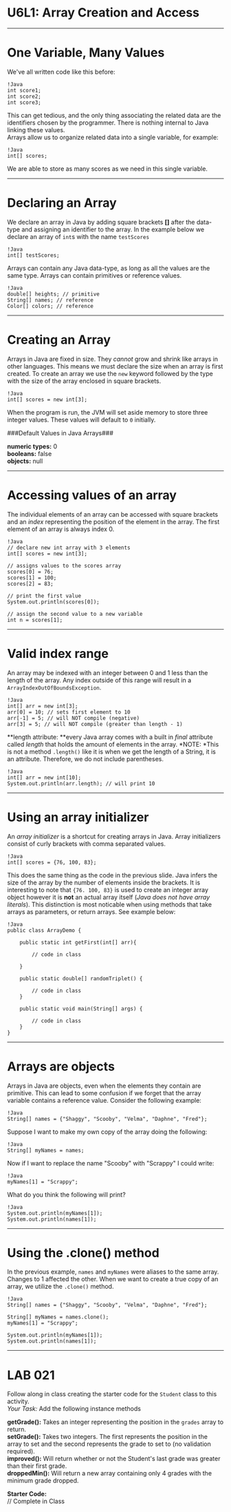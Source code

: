 # U6L1: Array Creation and Access
---
# One Variable, Many Values

We've all written code like this before:

	!Java
	int score1;
	int score2;
	int score3;
	
This can get tedious, and the only thing associating the related data are the identifiers chosen by the programmer. There is nothing internal to Java linking these values.   	
Arrays allow us to organize related data into a single variable, for example:

	!Java
	int[] scores;

We are able to store as many scores as we need in this single variable.

---
# Declaring an Array

We declare an array in Java by adding square brackets **[]** after the data-type and assigning an identifier to the array. In the example below we declare an array of `int`s with the name `testScores`

	!Java
	int[] testScores;

Arrays can contain any Java data-type, as long as all the values are the same type. Arrays can contain primitives or reference values. 

	!Java
	double[] heights; // primitive
	String[] names; // reference
	Color[] colors; // reference

---
# Creating an Array

Arrays in Java are fixed in size. They *cannot* grow and shrink like arrays in other languages. This means we must declare the size when an array is first created. To create an array we use the `new` keyword followed by the type with the size of the array enclosed in square brackets.

	!Java
	int[] scores = new int[3];

When the program is run, the JVM will set aside memory to store three integer values. These values will default to `0` initially. 

###Default Values in Java Arrays###
  
**numeric types:** 0    
**booleans:** false  
**objects:** null  

---
# Accessing values of an array

The individual elements of an array can be accessed with square brackets and an *index* representing the position of the element in the array. The first element of an array is always index 0.

	!Java
	// declare new int array with 3 elements
	int[] scores = new int[3];
	
	// assigns values to the scores array
	scores[0] = 76;
	scores[1] = 100;
	scores[2] = 83;
	
	// print the first value
	System.out.println(scores[0]);
	
	// assign the second value to a new variable
	int n = scores[1];

---
# Valid index range

An array may be indexed with an integer between 0 and 1 less than the length of the array. Any index outside of this range will result in a `ArrayIndexOutOfBoundsException`.

	!Java
	int[] arr = new int[3];
	arr[0] = 10; // sets first element to 10
	arr[-1] = 5; // will NOT compile (negative)
	arr[3] = 5; // will NOT compile (greater than length - 1)
	
**length attribute: **every Java array comes with a built in *final* attribute called *length* that holds the amount of elements in the array. *NOTE: *This is not a method `.length()` like it is when we get the length of a String, it is an attribute. Therefore, we do not include parentheses.

	!Java
	int[] arr = new int[10];
	System.out.println(arr.length); // will print 10
	
---
# Using an array initializer

An *array initializer* is a shortcut for creating arrays in Java. Array initializers consist of curly brackets with comma separated values.

	!Java
	int[] scores = {76, 100, 83};
	
This does the same thing as the code in the previous slide. Java infers the size of the array by the number of elements inside the brackets. It is interesting to note that `{76. 100, 83}` is used to create an integer array object however it is **not** an actual array itself (*Java does not have array literals*). This distinction is most noticable when using methods that take arrays as parameters, or return arrays. See example below:

	!Java
	public class ArrayDemo {

		public static int getFirst(int[] arr){
		
			// code in class
		
		}
		
		public static double[] randomTriplet() {
		
			// code in class
		}
	
		public static void main(String[] args) {
		
			// code in class
		}
	}
	
---
# Arrays are objects

Arrays in Java are objects, even when the elements they contain are primitive. This can lead to some confusion if we forget that the array variable contains a reference value. Consider the following example:

	!Java
	String[] names = {"Shaggy", "Scooby", "Velma", "Daphne", "Fred"};

Suppose I want to make my own copy of the array doing the following:

	!Java
	String[] myNames = names;

Now if I want to replace the name "Scooby" with "Scrappy" I could write:

	!Java
	myNames[1] = "Scrappy";

What do you think the following will print?

	!Java
	System.out.println(myNames[1]);
	System.out.println(names[1]);

---
# Using the .clone() method

In the previous example, `names` and `myNames` were aliases to the same array. Changes to 1 affected the other. When we want to create a true copy of an array, we utilize the `.clone()` method.

	!Java
	String[] names = {"Shaggy", "Scooby", "Velma", "Daphne", "Fred"};

	String[] myNames = names.clone();
	myNames[1] = "Scrappy";
	
	System.out.println(myNames[1]);
	System.out.println(names[1]);

---
# LAB 021

Follow along in class creating the starter code for the `Student` class to this activity.  
*Your Task:* Add the following instance methods

**getGrade():** Takes an integer representing the position in the `grades` array to return.  
**setGrade():** Takes two integers. The first represents the position in the array to set and the second represents the grade to set to (no validation required).  
**improved():** Will return whether or not the Student's last grade was greater than their first grade.  
**droppedMin():** Will return a new array containing only 4 grades with the minimum grade dropped.  

**Starter Code:**  
// Complete in Class